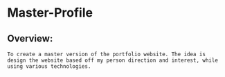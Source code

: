 # Master-Profile

## Overview:
    To create a master version of the portfolio website. The idea is design the website based off my person direction and interest, while using various technologies.

